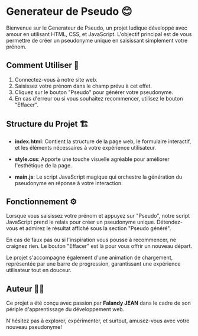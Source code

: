# Generateur de Pseudo 😊

Bienvenue sur le Generateur de Pseudo, un projet ludique développé avec amour en utilisant HTML, CSS, et JavaScript. L'objectif principal est de vous permettre de créer un pseudonyme unique en saisissant simplement votre prénom.

## Comment Utiliser 🚀

1. Connectez-vous à notre site web.
2. Saisissez votre prénom dans le champ prévu à cet effet.
3. Cliquez sur le bouton "Pseudo" pour générer votre pseudonyme.
4. En cas d'erreur ou si vous souhaitez recommencer, utilisez le bouton "Effacer".

## Structure du Projet 🏗️

- **index.html**: Contient la structure de la page web, le formulaire interactif, et les éléments nécessaires à votre expérience utilisateur.

- **style.css**: Apporte une touche visuelle agréable pour améliorer l'esthétique de la page.

- **main.js**: Le script JavaScript magique qui orchestre la génération du pseudonyme en réponse à votre interaction.

## Fonctionnement ⚙️

Lorsque vous saisissez votre prénom et appuyez sur "Pseudo", notre script JavaScript prend le relais pour créer un pseudonyme unique. Détendez-vous et admirez le résultat affiché sous la section "Pseudo généré".

En cas de faux pas ou si l'inspiration vous pousse à recommencer, ne craignez rien. Le bouton "Effacer" est là pour vous offrir un nouveau départ.

Le projet s'accompagne également d'une animation de chargement, représentée par une barre de progression, garantissant une expérience utilisateur tout en douceur.

## Auteur 🧑‍💻

Ce projet a été conçu avec passion par **Falandy JEAN** dans le cadre de son périple d'apprentissage du développement web.

N'hésitez pas à explorer, expérimenter, et surtout, amusez-vous avec votre nouveau pseudonyme!
